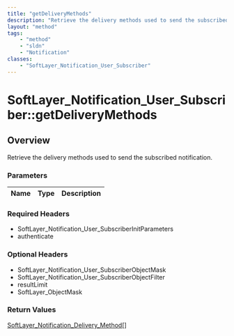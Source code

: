 ```yaml
---
title: "getDeliveryMethods"
description: "Retrieve the delivery methods used to send the subscribed notification."
layout: "method"
tags:
    - "method"
    - "sldn"
    - "Notification"
classes:
    - "SoftLayer_Notification_User_Subscriber"
---
```

# SoftLayer_Notification_User_Subscriber::getDeliveryMethods
## Overview 
Retrieve the delivery methods used to send the subscribed notification.

### Parameters 
|Name | Type | Description |
| --- | --- | --- |


### Required Headers
* SoftLayer_Notification_User_SubscriberInitParameters
* authenticate

### Optional Headers
* SoftLayer_Notification_User_SubscriberObjectMask
* SoftLayer_Notification_User_SubscriberObjectFilter
* resultLimit
* SoftLayer_ObjectMask

### Return Values
<a href='/reference/datatypes/SoftLayer_Notification_Delivery_Method'>SoftLayer_Notification_Delivery_Method[] </a>
